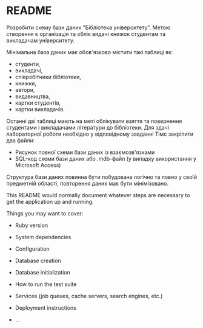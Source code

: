 # README

Розробити схему бази даних "Бібліотека університету".
Метою створення є організація та облік видачі книжок студентам та викладачам університету.

Мінімальна база даних має обов'язково містити такі таблиці як:
- студенти,
- викладачі,
- співробітники бібліотеки,
- книжки,
- автори,
- видавництва,
- картки студентів,
- картки викладачів.

Останні дві таблиці мають на меті облікувати взяття та повернення студентами і викладачами літератури до бібліотеки.
Для здачі лабораторної роботи необхідно у відповідному завданні Тімс закріпити два файли:
- Рисунок повної схеми бази даних із взаємозв'язками
- SQL-код схеми бази даних або .mdb-файл (у випадку використання у Microsoft Access)

Структура бази даних повинна бути побудована логічно та повно у своїй предметній області, повторення даних має бути мінімізовано.

This README would normally document whatever steps are necessary to get the
application up and running.

Things you may want to cover:

* Ruby version

* System dependencies

* Configuration

* Database creation

* Database initialization

* How to run the test suite

* Services (job queues, cache servers, search engines, etc.)

* Deployment instructions

* ...
